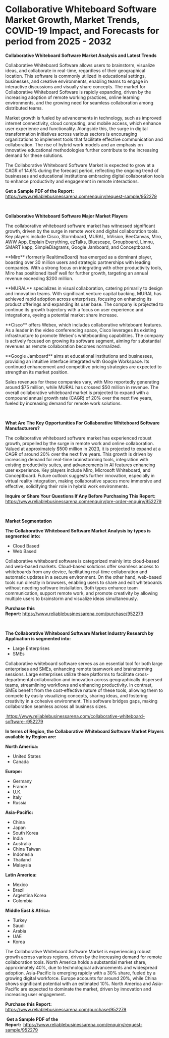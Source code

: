 <p><h1>Collaborative Whiteboard Software Market Growth, Market Trends, COVID-19 Impact, and Forecasts for period from 2025 - 2032</h1></p><p><strong>Collaborative Whiteboard Software Market Analysis and Latest Trends</strong></p>
<p><p>Collaborative Whiteboard Software allows users to brainstorm, visualize ideas, and collaborate in real-time, regardless of their geographical location. This software is commonly utilized in educational settings, businesses, and creative environments, enabling teams to engage in interactive discussions and visually share concepts. The market for Collaborative Whiteboard Software is rapidly expanding, driven by the increasing adoption of remote working practices, online learning environments, and the growing need for seamless collaboration among distributed teams.</p><p>Market growth is fueled by advancements in technology, such as improved internet connectivity, cloud computing, and mobile access, which enhance user experience and functionality. Alongside this, the surge in digital transformation initiatives across various sectors is encouraging organizations to implement tools that facilitate effective communication and collaboration. The rise of hybrid work models and an emphasis on innovative educational methodologies further contribute to the increasing demand for these solutions.</p><p>The Collaborative Whiteboard Software Market is expected to grow at a CAGR of 14.6% during the forecast period, reflecting the ongoing trend of businesses and educational institutions embracing digital collaboration tools to enhance productivity and engagement in remote interactions.</p></p>
<p><strong>Get a Sample PDF of the Report:&nbsp;</strong> <a href="https://www.reliablebusinessarena.com/enquiry/request-sample/952279?utm_campaign=2488&utm_medium=2&utm_source=Github&utm_content=ia&utm_term=17042025&utm_id=collaborative-whiteboard-software">https://www.reliablebusinessarena.com/enquiry/request-sample/952279</a></p>
<p>&nbsp;</p>
<p><strong>Collaborative Whiteboard Software Major Market Players</strong></p>
<p><p>The collaborative whiteboard software market has witnessed significant growth, driven by the surge in remote work and digital collaboration tools. Key players include Cisco, Stormboard, MURAL, InVision, BeeCanvas, Miro, AWW App, Explain Everything, ezTalks, Bluescape, Groupboard, Limnu, SMART kapp, SimpleDiagrams, Google Jamboard, and Conceptboard.</p><p>**Miro** (formerly RealtimeBoard) has emerged as a dominant player, boasting over 30 million users and strategic partnerships with leading companies. With a strong focus on integrating with other productivity tools, Miro has positioned itself well for further growth, targeting an annual revenue exceeding $200 million.</p><p>**MURAL** specializes in visual collaboration, catering primarily to design and innovation teams. With significant venture capital backing, MURAL has achieved rapid adoption across enterprises, focusing on enhancing its product offerings and expanding its user base. The company is projected to continue its growth trajectory with a focus on user experience and integrations, eyeing a potential market share increase.</p><p>**Cisco** offers Webex, which includes collaborative whiteboard features. As a leader in the video conferencing space, Cisco leverages its existing infrastructure to promote Webex's whiteboarding capabilities. The company is actively focused on growing its software segment, aiming for substantial revenues as remote collaboration becomes normalized.</p><p>**Google Jamboard** aims at educational institutions and businesses, providing an intuitive interface integrated with Google Workspace. Its continued enhancement and competitive pricing strategies are expected to strengthen its market position.</p><p>Sales revenues for these companies vary, with Miro reportedly generating around $75 million, while MURAL has crossed $50 million in revenue. The overall collaborative whiteboard market is projected to expand with a compound annual growth rate (CAGR) of 20% over the next five years, fueled by increasing demand for remote work solutions.</p></p>
<p>&nbsp;</p>
<p><strong>What Are The Key Opportunities For Collaborative Whiteboard Software Manufacturers?</strong></p>
<p><p>The collaborative whiteboard software market has experienced robust growth, propelled by the surge in remote work and online collaboration. Valued at approximately $500 million in 2023, it is projected to expand at a CAGR of around 20% over the next five years. This growth is driven by increasing demand for real-time brainstorming tools, integration with existing productivity suites, and advancements in AI features enhancing user experience. Key players include Miro, Microsoft Whiteboard, and Conceptboard. Future outlook suggests further innovation, especially in virtual reality integration, making collaborative spaces more immersive and effective, solidifying their role in hybrid work environments.</p></p>
<p><strong>Inquire or Share Your Questions If Any Before Purchasing This Report:</strong> <a href="https://www.reliablebusinessarena.com/enquiry/pre-order-enquiry/952279?utm_campaign=2488&utm_medium=2&utm_source=Github&utm_content=ia&utm_term=17042025&utm_id=collaborative-whiteboard-software">https://www.reliablebusinessarena.com/enquiry/pre-order-enquiry/952279</a></p>
<p>&nbsp;</p>
<p><strong>Market Segmentation</strong></p>
<p><strong>The Collaborative Whiteboard Software Market Analysis by types is segmented into:</strong></p>
<p><ul><li>Cloud Based</li><li>Web Based</li></ul></p>
<p><p>Collaborative whiteboard software is categorized mainly into cloud-based and web-based markets. Cloud-based solutions offer seamless access to whiteboards from any device, facilitating real-time collaboration and automatic updates in a secure environment. On the other hand, web-based tools run directly in browsers, enabling users to share and edit whiteboards without needing software installation. Both types enhance team communication, support remote work, and promote creativity by allowing multiple users to brainstorm and visualize ideas simultaneously.</p></p>
<p><strong>Purchase this Report:&nbsp;</strong><a href="https://www.reliablebusinessarena.com/purchase/952279?utm_campaign=2488&utm_medium=2&utm_source=Github&utm_content=ia&utm_term=17042025&utm_id=collaborative-whiteboard-software">https://www.reliablebusinessarena.com/purchase/952279</a></p>
<p>&nbsp;</p>
<p><strong>The Collaborative Whiteboard Software Market Industry Research by Application is segmented into:</strong></p>
<p><ul><li>Large Enterprises</li><li>SMEs</li></ul></p>
<p><p>Collaborative whiteboard software serves as an essential tool for both large enterprises and SMEs, enhancing remote teamwork and brainstorming sessions. Large enterprises utilize these platforms to facilitate cross-departmental collaboration and innovation across geographically dispersed teams, streamlining workflows and enhancing productivity. In contrast, SMEs benefit from the cost-effective nature of these tools, allowing them to compete by easily visualizing concepts, sharing ideas, and fostering creativity in a cohesive environment. This software bridges gaps, making collaboration seamless across all business sizes.</p></p>
<p><a href="https://www.reliablebusinessarena.com/collaborative-whiteboard-software-r952279?utm_campaign=2488&utm_medium=2&utm_source=Github&utm_content=ia&utm_term=17042025&utm_id=collaborative-whiteboard-software">&nbsp;https://www.reliablebusinessarena.com/collaborative-whiteboard-software-r952279</a></p>
<p><strong>In terms of Region, the Collaborative Whiteboard Software Market Players available by Region are:</strong></p>
<p>
    <p> <strong> North America: </strong>
        <ul>
            <li>United States</li>
            <li>Canada</li>
        </ul>
        </p> 
    <p> <strong> Europe: </strong>
        <ul>
            <li>Germany</li>
            <li>France</li>
            <li>U.K.</li>
            <li>Italy</li>
            <li>Russia</li>
        </ul>
        </p> 
    <p> <strong> Asia-Pacific: </strong>
        <ul>
            <li>China</li>
            <li>Japan</li>
            <li>South Korea</li>
            <li>India</li>
            <li>Australia</li>
            <li>China Taiwan</li>
            <li>Indonesia</li>
            <li>Thailand</li>
            <li>Malaysia</li>
        </ul>
        </p> 
    <p> <strong> Latin America: </strong>
        <ul>
            <li>Mexico</li>
            <li>Brazil</li>
            <li>Argentina Korea</li>
            <li>Colombia</li>
        </ul>
        </p> 
    <p> <strong> Middle East & Africa: </strong>
        <ul>
            <li>Turkey</li>
            <li>Saudi</li>
            <li>Arabia</li>
            <li>UAE</li>
            <li>Korea</li>
        </ul>
    </p>
    </p>
<p><p>The Collaborative Whiteboard Software Market is experiencing robust growth across various regions, driven by the increasing demand for remote collaboration tools. North America holds a substantial market share, approximately 40%, due to technological advancements and widespread adoption. Asia-Pacific is emerging rapidly with a 30% share, fueled by a growing digital workforce. Europe accounts for around 20%, while China shows significant potential with an estimated 10%. North America and Asia-Pacific are expected to dominate the market, driven by innovation and increasing user engagement.</p></p>
<p><strong>Purchase this Report: </strong><a href="https://www.reliablebusinessarena.com/purchase/952279?utm_campaign=2488&utm_medium=2&utm_source=Github&utm_content=ia&utm_term=17042025&utm_id=collaborative-whiteboard-software">https://www.reliablebusinessarena.com/purchase/952279</a></p>
<p>&nbsp;<strong>Get a Sample PDF of the Report:&nbsp;&nbsp;</strong><a href="https://www.reliablebusinessarena.com/enquiry/request-sample/952279?utm_campaign=2488&utm_medium=2&utm_source=Github&utm_content=ia&utm_term=17042025&utm_id=collaborative-whiteboard-software">https://www.reliablebusinessarena.com/enquiry/request-sample/952279</a></p>
<p><strong></strong></p>
<p><p></p><p></p><p></p></p>